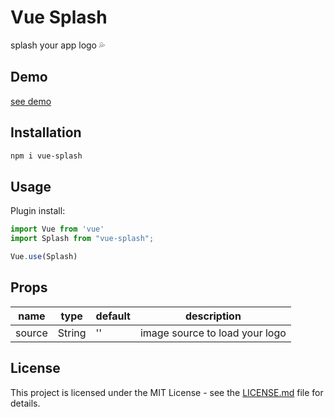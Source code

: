 # Vue Splash
splash your app logo 💦

## Demo

[see demo](https://mehdikhoshnevisz.github.io/vue-splash/)

## Installation
```bash
npm i vue-splash
```

## Usage

Plugin install:

```js
import Vue from 'vue'
import Splash from "vue-splash";

Vue.use(Splash)
```

## Props

| name            | type                             | default    | description                                                            |
| --------------- | -------------------------------- | ---------- | ---------------------------------------------------------------------- |
| source          | String                           | ''         | image source to load your logo                                         |


## License

This project is licensed under the MIT License - see the [LICENSE.md](LICENSE.md) file for details.
